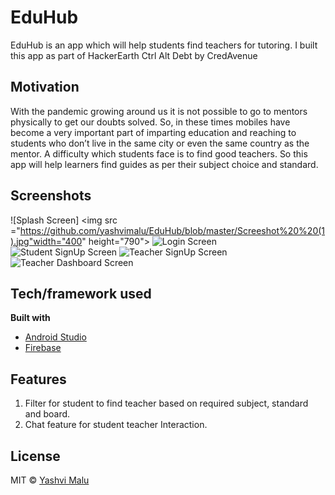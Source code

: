 # EduHub

EduHub is an app which will help students find teachers for tutoring. I built this app as part of HackerEarth Ctrl Alt Debt by CredAvenue

## Motivation
With the pandemic growing around us it is not possible to go to mentors physically to get our doubts solved. 
So, in these times mobiles have become a very important part of imparting education and reaching to students who don’t live in the same city or 
even the same country as the mentor. A difficulty which students face is to find good teachers. So this app will help learners find guides as per their 
subject choice and standard.


## Screenshots
![Splash Screen] <img src ="https://github.com/yashvimalu/EduHub/blob/master/Screeshot%20%20(1).jpg"width="400" height="790">
![Login Screen](https://github.com/yashvimalu/EduHub/blob/master/Screeshot%20%20(2).jpg)
![Student SignUp Screen](https://github.com/yashvimalu/EduHub/blob/master/Screeshot%20%20(3).jpg)
![Teacher SignUp Screen](https://github.com/yashvimalu/EduHub/blob/master/Screeshot%20%20(4).jpg)
![Teacher Dashboard Screen](https://github.com/yashvimalu/EduHub/blob/master/Screeshot%20%20(5).jpg)




## Tech/framework used

<b>Built with</b>
- [Android Studio](https://developer.android.com/studio?authuser=1)
- [Firebase](https://developer.android.com/studio?authuser=1)

## Features
1. Filter for student to find teacher based on required subject, standard and board.
2. Chat feature for student teacher Interaction.

## License
MIT © [Yashvi Malu]()
